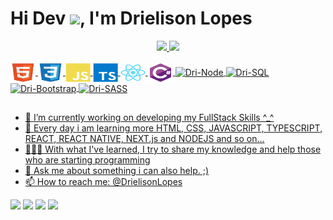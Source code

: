 <h1>Hi Dev <img src="https://raw.githubusercontent.com/kaueMarques/kaueMarques/master/hi.gif" width="30">, I'm Drielison Lopes</h1>

<div align="center">
  <a href="https://github.com/DrielisonLopes">
  <img height="180em" src="https://github-readme-stats.vercel.app/api?username=DrielisonLopes&show_icons=true&theme=algolia&count_private=true"/>
  <img height="180em" src="https://github-readme-stats.vercel.app/api/top-langs/?username=DrielisonLopes&layout=compact&langs_count=7&theme=algolia"/>
</div>
  
<div style="display: inline_block"><br>
  <img align="center" alt="Dri-HTML" height="30" width="40" src="https://raw.githubusercontent.com/devicons/devicon/master/icons/html5/html5-original.svg">
  <img align="center" alt="Dri-CSS" height="30" width="40" src="https://raw.githubusercontent.com/devicons/devicon/master/icons/css3/css3-original.svg">
  <img align="center" alt="Dri-Js" height="30" width="40" src="https://raw.githubusercontent.com/devicons/devicon/master/icons/javascript/javascript-plain.svg">
  <img align="center" alt="Dri-Ts" height="30" width="40" src="https://raw.githubusercontent.com/devicons/devicon/master/icons/typescript/typescript-plain.svg">
  <img align="center" alt="Dri-React" height="30" width="40" src="https://raw.githubusercontent.com/devicons/devicon/master/icons/react/react-original.svg">
  <img align="center" alt="Dri-Csharp" height="30" width="40" src="https://raw.githubusercontent.com/devicons/devicon/master/icons/csharp/csharp-original.svg">
  <img align="center" alt="Dri-Node" height="30" width="40" src="https://cdn.jsdelivr.net/gh/devicons/devicon/icons/nodejs/nodejs-original.svg">
  <img align="center" alt="Dri-SQL" height="30" width="40" rel="stylesheet" src="https://cdn.jsdelivr.net/gh/devicons/devicon/icons/mysql/mysql-original.svg">
  <img align="center" alt="Dri-Bootstrap" height="30" width="40" rel="stylesheet" src="https://cdn.jsdelivr.net/gh/devicons/devicon/icons/bootstrap/bootstrap-plain.svg">
  <img align="center" alt="Dri-SASS" height="30" width="40" rel="stylesheet" src="https://cdn.jsdelivr.net/gh/devicons/devicon/icons/sass/sass-original.svg">
</div>
  
  ##
  <img align="left" alt="" height="200" style="border-radius:50px;" src="https://share-cdn.picrew.me/shareImg/org/202201/684058_PSo4IfPE.png">
  
  - 🔭 I’m currently working on developing my FullStack Skills ^_^
- 🌱 Every day i am learning more HTML, CSS, JAVASCRIPT, TYPESCRIPT, REACT, REACT NATIVE, NEXT.js and NODEJS and so on...
- 👨🏻‍💻 With what I've learned, I try to share my knowledge and help those who are starting programming
- 💬 Ask me about something i can also help. ;)
- 📫 How to reach me: @DrielisonLopes
 
<div> 
  <a href = "mailto:drielisonl@gmail.com"><img src="https://img.shields.io/badge/Gmail-D14836?style=for-the-badge&logo=gmail&logoColor=white" target="_blank"></a>
  <a href="https://www.linkedin.com/in/drielison-lopes/" target="_blank"><img src="https://img.shields.io/badge/-LinkedIn-%230077B5?style=for-the-badge&logo=linkedin&logoColor=white" target="_blank"></a> 
  <a href = "https://web.whatsapp.com/send?phone=5571981705176" target="_blank"><img src="https://img.shields.io/badge/WhatsApp-25D366?style=for-the-badge&logo=whatsapp&logoColor=white" target="_blank"></a>
  <a href = "https://codepen.io/drielisonlopes"><img src="https://img.shields.io/badge/Codepen-000000?style=for-the-badge&logo=codepen&logoColor=white" target="_blank"></a>
</div>
